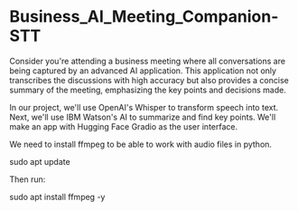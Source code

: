 # Business_AI_Meeting_Companion-STT

Consider you're attending a business meeting where all conversations are being captured by an advanced AI application. This application not only transcribes the discussions with high accuracy but also provides a concise summary of the meeting, emphasizing the key points and decisions made.

In our project, we'll use OpenAI's Whisper to transform speech into text. Next, we'll use IBM Watson's AI to summarize and find key points. We'll make an app with Hugging Face Gradio as the user interface.

We need to install ffmpeg to be able to work with audio files in python.

sudo apt update

Then run:

sudo apt install ffmpeg -y